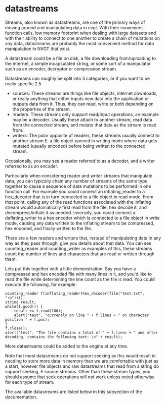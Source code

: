# datastreams
Streams, also known as datastreams, are one of the primary ways of moving around and manipulating data in nvgt. With their convenient function calls, low memory footprint when dealing with large datasets and with their ability to connect to one another to create a chain of mutations on any data, datastreams are probably the most convenient method for data manipulation in NVGT that exist.

A datastream could be a file on disk, a file downloading from/uploading to the internet, a simple incapsulated string, or some sort of a manipulator such as an encoder, decryptor or compression stream.

Datastreams can roughly be split into 3 categories, or if you want to be really specific 2.5.
* sources: These streams are things like file objects, internet downloads, or really anything that either inputs new data into the application or outputs data from it. Thus, they can read, write or both depending on the properties of the stream.
* readers: These streams only support read/input operations, an example may be a decoder. Usually these attach to another stream, read data from the connected stream, and mutate that data as the stream is read from.
* writers: The polar opposite of readers, these streams usually connect to another stream E. a file object opened in writing mode where data gets mutated (usually encoded) before being written to the connected stream.

Occasionally, you may see a reader referred to as a decoder, and a writer referred to as an encoder.

Particularly when considering reader and writer streams that manipulate data, you can typically chain any number of streams of the same type together to cause a sequence of data mutations to be performed in one function call. For example you could connect an inflating_reader to a hex_decoder that is in turn connected to a file object in read mode. From that point, calling any of the read functions associated with the inflating stream would automatically first read from the file, hex decode it, and decompress/inflate it as needed. Inversely, you could connect a deflating_writer to a hex encoder which is connected to a file object in write mode, causing any data written to the inflating stream to be compressed, hex encoded, and finally written to the file.

There are a few readers and writers that, instead of manipulating data in any way as they pass through, give you details about that data. You can see counting_reader and counting_writer as examples of this, these streams count the number of lines and characters that are read or written through them.

Lets put this together with a little demonstration. Say you have a compressed and hex encoded file with many lines in it, and you'd like to read the file while determining the line count as the file is read. You could execute the following, for example:
```
counting_reader f(inflating_reader(hex_decoder(file("test.txt", "rb"))));
string result;
while(f.good()) {
	result += f.read(100);
	alert("test", "currently on line " + f.lines + " on character position " + f.pos);
}
f.close();
alert("test", "The file contains a total of " + f.lines + " and after decoding, contains the following text: \n" + result);
```

More datastreams could be added to the engine at any time.

Note that most datastreams do not support seeking as this would result in needing to store more data in memory than we are comfortable with just as a start, however file objects and raw datastreams that read from a string do support seeking, E source streams. Other than these stream types, you should assume that seek operations will not work unless noted otherwise for each type of stream.

The available datastreams are listed below in this subsection of the documentation.
